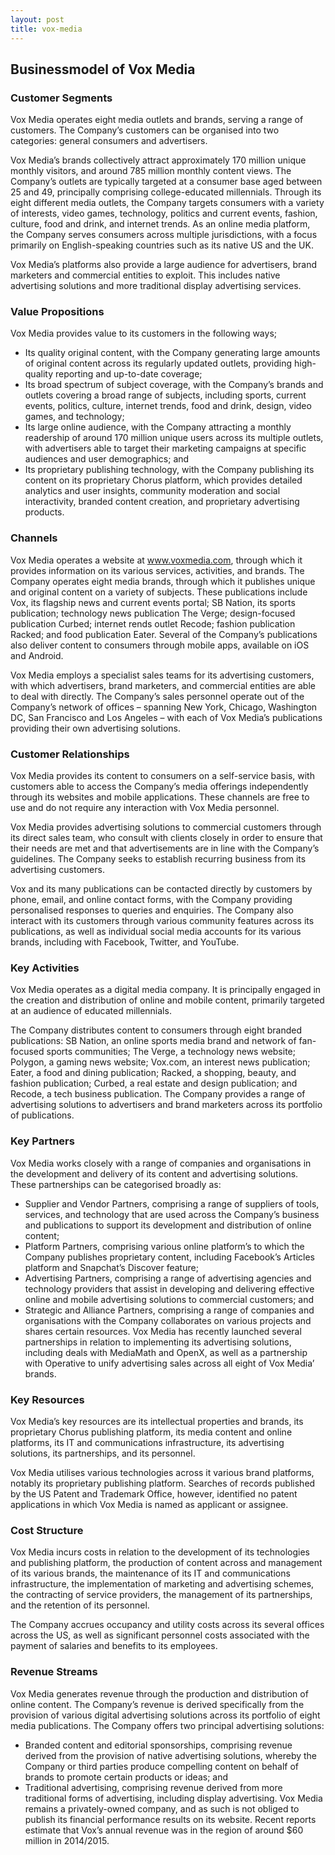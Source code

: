 ```yaml
---
layout: post
title: vox-media
---
```


Businessmodel of Vox Media
---------------------------

### Customer Segments

Vox Media operates eight media outlets and brands, serving a range of customers. The Company’s customers can be organised into two categories: general consumers and advertisers.

Vox Media’s brands collectively attract approximately 170 million unique monthly visitors, and around 785 million monthly content views. The Company’s outlets are typically targeted at a consumer base aged between 25 and 49, principally comprising college-educated millennials. Through its eight different media outlets, the Company targets consumers with a variety of interests, video games, technology, politics and current events, fashion, culture, food and drink, and internet trends. As an online media platform, the Company serves consumers across multiple jurisdictions, with a focus primarily on English-speaking countries such as its native US and the UK.

Vox Media’s platforms also provide a large audience for advertisers, brand marketers and commercial entities to exploit. This includes native advertising solutions and more traditional display advertising services.

### Value Propositions

Vox Media provides value to its customers in the following ways;

 * Its quality original content, with the Company generating large amounts of original content across its regularly updated outlets, providing high-quality reporting and up-to-date coverage;
* Its broad spectrum of subject coverage, with the Company’s brands and outlets covering a broad range of subjects, including sports, current events, politics, culture, internet trends, food and drink, design, video games, and technology;
* Its large online audience, with the Company attracting a monthly readership of around 170 million unique users across its multiple outlets, with advertisers able to target their marketing campaigns at specific audiences and user demographics; and
* Its proprietary publishing technology, with the Company publishing its content on its proprietary Chorus platform, which provides detailed analytics and user insights, community moderation and social interactivity, branded content creation, and proprietary advertising products.
 ### Channels

Vox Media operates a website at www.voxmedia.com, through which it provides information on its various services, activities, and brands. The Company operates eight media brands, through which it publishes unique and original content on a variety of subjects. These publications include Vox, its flagship news and current events portal; SB Nation, its sports publication; technology news publication The Verge; design-focused publication Curbed; internet rends outlet Recode; fashion publication Racked; and food publication Eater. Several of the Company’s publications also deliver content to consumers through mobile apps, available on iOS and Android.

Vox Media employs a specialist sales teams for its advertising customers, with which advertisers, brand marketers, and commercial entities are able to deal with directly. The Company’s sales personnel operate out of the Company’s network of offices – spanning New York, Chicago, Washington DC, San Francisco and Los Angeles – with each of Vox Media’s publications providing their own advertising solutions.

### Customer Relationships

Vox Media provides its content to consumers on a self-service basis, with customers able to access the Company’s media offerings independently through its websites and mobile applications. These channels are free to use and do not require any interaction with Vox Media personnel.

Vox Media provides advertising solutions to commercial customers through its direct sales team, who consult with clients closely in order to ensure that their needs are met and that advertisements are in line with the Company’s guidelines. The Company seeks to establish recurring business from its advertising customers.

Vox and its many publications can be contacted directly by customers by phone, email, and online contact forms, with the Company providing personalised responses to queries and enquiries. The Company also interact with its customers through various community features across its publications, as well as individual social media accounts for its various brands, including with Facebook, Twitter, and YouTube.

### Key Activities

Vox Media operates as a digital media company. It is principally engaged in the creation and distribution of online and mobile content, primarily targeted at an audience of educated millennials.

The Company distributes content to consumers through eight branded publications: SB Nation, an online sports media brand and network of fan-focused sports communities; The Verge, a technology news website; Polygon, a gaming news website; Vox.com, an interest news publication; Eater, a food and dining publication; Racked, a shopping, beauty, and fashion publication; Curbed, a real estate and design publication; and Recode, a tech business publication. The Company provides a range of advertising solutions to advertisers and brand marketers across its portfolio of publications.

### Key Partners

Vox Media works closely with a range of companies and organisations in the development and delivery of its content and advertising solutions. These partnerships can be categorised broadly as:

 * Supplier and Vendor Partners, comprising a range of suppliers of tools, services, and technology that are used across the Company’s business and publications to support its development and distribution of online content;
* Platform Partners, comprising various online platform’s to which the Company publishes proprietary content, including Facebook’s Articles platform and Snapchat’s Discover feature;
* Advertising Partners, comprising a range of advertising agencies and technology providers that assist in developing and delivering effective online and mobile advertising solutions to commercial customers; and
* Strategic and Alliance Partners, comprising a range of companies and organisations with the Company collaborates on various projects and shares certain resources.
 Vox Media has recently launched several partnerships in relation to implementing its advertising solutions, including deals with MediaMath and OpenX, as well as a partnership with Operative to unify advertising sales across all eight of Vox Media’ brands.

### Key Resources

Vox Media’s key resources are its intellectual properties and brands, its proprietary Chorus publishing platform, its media content and online platforms, its IT and communications infrastructure, its advertising solutions, its partnerships, and its personnel.

Vox Media utilises various technologies across it various brand platforms, notably its proprietary publishing platform. Searches of records published by the US Patent and Trademark Office, however, identified no patent applications in which Vox Media is named as applicant or assignee.

### Cost Structure

Vox Media incurs costs in relation to the development of its technologies and publishing platform, the production of content across and management of its various brands, the maintenance of its IT and communications infrastructure, the implementation of marketing and advertising schemes, the contracting of service providers, the management of its partnerships, and the retention of its personnel.

The Company accrues occupancy and utility costs across its several offices across the US, as well as significant personnel costs associated with the payment of salaries and benefits to its employees.

### Revenue Streams

Vox Media generates revenue through the production and distribution of online content. The Company’s revenue is derived specifically from the provision of various digital advertising solutions across its portfolio of eight media publications. The Company offers two principal advertising solutions:

 * Branded content and editorial sponsorships, comprising revenue derived from the provision of native advertising solutions, whereby the Company or third parties produce compelling content on behalf of brands to promote certain products or ideas; and
* Traditional advertising, comprising revenue derived from more traditional forms of advertising, including display advertising.
 Vox Media remains a privately-owned company, and as such is not obliged to publish its financial performance results on its website. Recent reports estimate that Vox’s annual revenue was in the region of around $60 million in 2014/2015.
